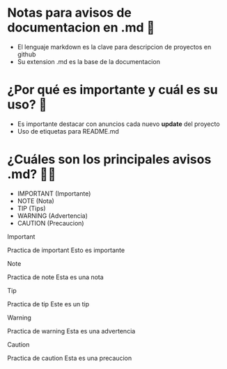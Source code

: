 # Notas para avisos de documentacion en .md 🚀
* El lenguaje markdown es la clave para descripcion de proyectos en github
* Su extension .md es la base de la documentacion

# ¿Por qué es importante y cuál es su uso? 💪
* Es importante destacar con anuncios cada nuevo <strong>update</strong> del proyecto
* Uso de etiquetas para README.md
  
# ¿Cuáles son los principales avisos .md? 👩‍💻
* IMPORTANT (Importante)
* NOTE (Nota)
* TIP (Tips)
* WARNING (Advertencia)
* CAUTION (Precaucion)
  
> [!IMPORTANT]
> Practica de important
> Esto es importante

> [!NOTE]
> Practica de note
> Esta es una nota

> [!TIP]
> Practica de tip
> Este es un tip

> [!WARNING]
> Practica de warning
> Esta es una advertencia

> [!CAUTION]
> Practica de caution
> Esta es una precaucion
